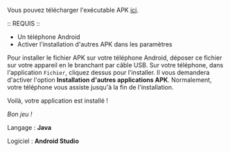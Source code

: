 Vous pouvez télécharger l'exécutable APK <a href="https://www.servgbc.fr/download/JeuDeBatonnets.zip">ici</a>.


:: REQUIS ::
- Un téléphone Android
- Activer l'installation d'autres APK dans les paramètres


Pour installer le fichier APK sur votre téléphone Android, déposer ce fichier sur votre appareil en le branchant par câble USB.
Sur votre téléphone, dans l'application `Fichier`, cliquez dessus pour l'installer. Il vous demandera d'activer l'option **Installation d'autres applications APK**.
Normalement, votre téléphone vous assiste jusqu'à la fin de l'installation.

Voilà, votre application est installé !

*Bon jeu !*


Langage : **Java**

Logiciel : **Android Studio**
